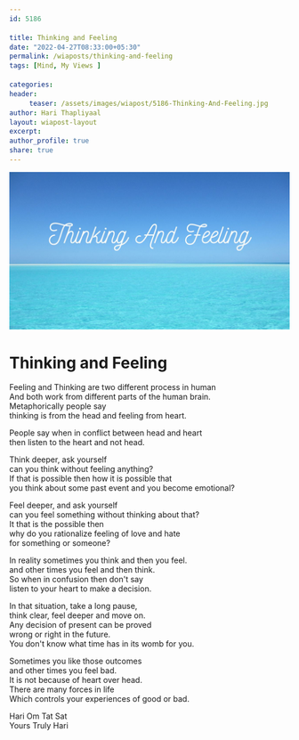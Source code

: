 ```yaml
--- 
id: 5186

title: Thinking and Feeling
date: "2022-04-27T08:33:00+05:30"
permalink: /wiaposts/thinking-and-feeling
tags: [Mind, My Views ]    

categories: 
header:
     teaser: /assets/images/wiapost/5186-Thinking-And-Feeling.jpg
author: Hari Thapliyaal 
layout: wiapost-layout 
excerpt:  
author_profile: true 
share: true 
---
```


![Thinking and Feeling](/assets/images/wiapost/5186-Thinking-And-Feeling.jpg)     
   
# Thinking and Feeling    
   
Feeling and Thinking are two different process in human     
And both work from different parts of the human brain.     
Metaphorically people say     
thinking is from the head and feeling from heart.    
    
People say when in conflict between head and heart     
then listen to the heart and not head.    
    
Think deeper, ask yourself     
can you think without feeling anything?    
If that is possible then how it is possible that     
you think about some past event and you become emotional?    
    
Feel deeper, and ask yourself     
can you feel something without thinking about that?    
It that is the possible then     
why do you rationalize feeling of love and hate     
for something or someone?    
    
In reality sometimes you think and then you feel.    
and other times you feel and then think.    
So when in confusion then don't say     
listen to your heart to make a decision.    
    
In that situation, take a long pause,     
think clear, feel deeper and move on.     
Any decision of present can be proved     
wrong or right in the future.     
You don't know what time has in its womb for you.    
    
Sometimes you like those outcomes     
and other times you feel bad.    
It is not because of heart over head.    
There are many forces in life     
Which controls your experiences of good or bad.    
    
Hari Om Tat Sat     
Yours Truly Hari    
